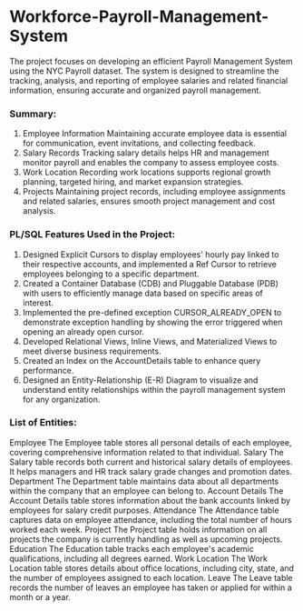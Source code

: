 # Workforce-Payroll-Management-System
The project focuses on developing an efficient Payroll Management System using the NYC Payroll dataset. The system is designed to streamline the tracking, analysis, and reporting of employee salaries and related financial information, ensuring accurate and organized payroll management.

### Summary: 
1. Employee Information 
Maintaining accurate employee data is essential for communication, event invitations, and collecting 
feedback. 
2. Salary Records 
Tracking salary details helps HR and management monitor payroll and enables the company to assess 
employee costs. 
3. Work Location 
Recording work locations supports regional growth planning, targeted hiring, and market expansion 
strategies. 
4. Projects 
Maintaining project records, including employee assignments and related salaries, ensures smooth project 
management and cost analysis.


### PL/SQL Features Used in the Project: 
1. Designed Explicit Cursors to display employees' hourly pay linked to their respective accounts, and 
implemented a Ref Cursor to retrieve employees belonging to a specific department. 
2. Created a Container Database (CDB) and Pluggable Database (PDB) with users to efficiently manage data 
based on specific areas of interest. 
3. Implemented the pre-defined exception CURSOR_ALREADY_OPEN to demonstrate exception handling by 
showing the error triggered when opening an already open cursor. 
4. Developed Relational Views, Inline Views, and Materialized Views to meet diverse business 
requirements. 
5. Created an Index on the AccountDetails table to enhance query performance. 
6. Designed an Entity-Relationship (E-R) Diagram to visualize and understand entity relationships within the 
payroll management system for any organization.


### List of Entities: 
Employee 
The Employee table stores all personal details of each employee, covering comprehensive information related to 
that individual. 
Salary 
The Salary table records both current and historical salary details of employees. It helps managers and HR track 
salary grade changes and promotion dates. 
Department 
The Department table maintains data about all departments within the company that an employee can belong to. 
Account Details 
The Account Details table stores information about the bank accounts linked by employees for salary credit 
purposes. 
Attendance 
The Attendance table captures data on employee attendance, including the total number of hours worked each 
week. 
Project 
The Project table holds information on all projects the company is currently handling as well as upcoming 
projects. 
Education 
The Education table tracks each employee's academic qualifications, including all degrees earned. 
Work Location 
The Work Location table stores details about office locations, including city, state, and the number of employees 
assigned to each location. 
Leave 
The Leave table records the number of leaves an employee has taken or applied for within a month or a year. 
